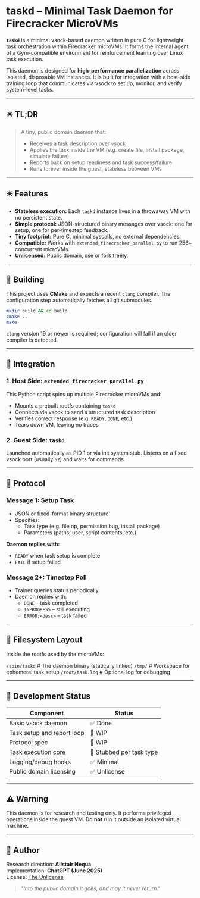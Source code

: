 # taskd – Minimal Task Daemon for Firecracker MicroVMs

**`taskd`** is a minimal vsock-based daemon written in pure C for lightweight task orchestration within Firecracker microVMs. It forms the internal agent of a Gym-compatible environment for reinforcement learning over Linux task execution.

This daemon is designed for **high-performance parallelization** across isolated, disposable VM instances. It is built for integration with a host-side training loop that communicates via vsock to set up, monitor, and verify system-level tasks.

---

## ✴️ TL;DR

> A tiny, public domain daemon that:
> - Receives a task description over vsock
> - Applies the task inside the VM (e.g. create file, install package, simulate failure)
> - Reports back on setup readiness and task success/failure
> - Runs forever inside the guest, stateless between VMs

---

## ✳️ Features

- **Stateless execution:** Each `taskd` instance lives in a throwaway VM with no persistent state.
- **Simple protocol:** JSON-structured binary messages over vsock: one for setup, one for per-timestep feedback.
- **Tiny footprint:** Pure C, minimal syscalls, no external dependencies.
- **Compatible:** Works with `extended_firecracker_parallel.py` to run 256+ concurrent microVMs.
- **Unlicensed:** Public domain, use or fork freely.

---

## 🔨 Building

This project uses **CMake** and expects a recent `clang` compiler. The
configuration step automatically fetches all git submodules.

```bash
mkdir build && cd build
cmake ..
make
```

`clang` version 19 or newer is required; configuration will fail if an
older compiler is detected.

---

## 🔧 Integration

### 1. Host Side: `extended_firecracker_parallel.py`
This Python script spins up multiple Firecracker microVMs and:
- Mounts a prebuilt rootfs containing `taskd`
- Connects via vsock to send a structured task description
- Verifies correct response (e.g. `READY`, `DONE`, etc.)
- Tears down VM, leaving no traces

### 2. Guest Side: `taskd`
Launched automatically as PID 1 or via init system stub. Listens on a fixed vsock port (usually `52`) and waits for commands.

---

## 📡 Protocol

### Message 1: Setup Task

- JSON or fixed-format binary structure
- Specifies:
  - Task type (e.g. file op, permission bug, install package)
  - Parameters (paths, user, script contents, etc.)

**Daemon replies with**:
- `READY` when task setup is complete
- `FAIL` if setup failed

### Message 2+: Timestep Poll

- Trainer queries status periodically
- Daemon replies with:
  - `DONE` – task completed
  - `INPROGRESS` – still executing
  - `ERROR:<desc>` – task failed

---

## 📂 Filesystem Layout

Inside the rootfs used by the microVMs:

`/sbin/taskd` # The daemon binary (statically linked)
`/tmp/` # Workspace for ephemeral task setup
`/root/task.log` # Optional log for debugging


---

## 🔬 Development Status

| Component | Status     |
|----------|-------------|
| Basic vsock daemon | ✅ Done |
| Task setup and report loop | 🔄 WIP |
| Protocol spec | 🔄 WIP |
| Task execution core | 🚧 Stubbed per task type |
| Logging/debug hooks | ✅ Minimal |
| Public domain licensing | ✅ Unlicense |

---

## ⚠️ Warning

This daemon is for research and testing only. It performs privileged operations inside the guest VM. Do **not** run it outside an isolated virtual machine.

---

## 👤 Author

Research direction: **Alistair Nequa**  
Implementation: **ChatGPT (June 2025)**  
License: [The Unlicense](https://unlicense.org)

> *"Into the public domain it goes, and may it never return."*
